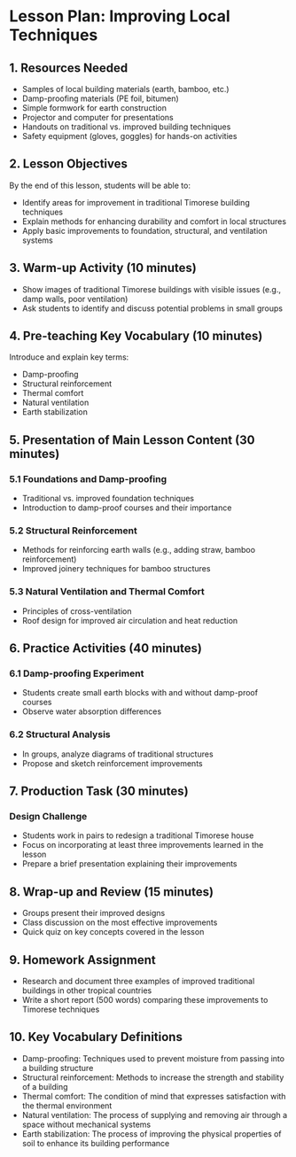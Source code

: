 # Lesson Plan: Improving Local Techniques

## 1. Resources Needed

- Samples of local building materials (earth, bamboo, etc.)
- Damp-proofing materials (PE foil, bitumen)
- Simple formwork for earth construction
- Projector and computer for presentations
- Handouts on traditional vs. improved building techniques
- Safety equipment (gloves, goggles) for hands-on activities

## 2. Lesson Objectives

By the end of this lesson, students will be able to:
- Identify areas for improvement in traditional Timorese building techniques
- Explain methods for enhancing durability and comfort in local structures
- Apply basic improvements to foundation, structural, and ventilation systems

## 3. Warm-up Activity (10 minutes)

- Show images of traditional Timorese buildings with visible issues (e.g., damp walls, poor ventilation)
- Ask students to identify and discuss potential problems in small groups

## 4. Pre-teaching Key Vocabulary (10 minutes)

Introduce and explain key terms:
- Damp-proofing
- Structural reinforcement
- Thermal comfort
- Natural ventilation
- Earth stabilization

## 5. Presentation of Main Lesson Content (30 minutes)

### 5.1 Foundations and Damp-proofing
- Traditional vs. improved foundation techniques
- Introduction to damp-proof courses and their importance

### 5.2 Structural Reinforcement
- Methods for reinforcing earth walls (e.g., adding straw, bamboo reinforcement)
- Improved joinery techniques for bamboo structures

### 5.3 Natural Ventilation and Thermal Comfort
- Principles of cross-ventilation
- Roof design for improved air circulation and heat reduction

## 6. Practice Activities (40 minutes)

### 6.1 Damp-proofing Experiment
- Students create small earth blocks with and without damp-proof courses
- Observe water absorption differences

### 6.2 Structural Analysis
- In groups, analyze diagrams of traditional structures
- Propose and sketch reinforcement improvements

## 7. Production Task (30 minutes)

### Design Challenge
- Students work in pairs to redesign a traditional Timorese house
- Focus on incorporating at least three improvements learned in the lesson
- Prepare a brief presentation explaining their improvements

## 8. Wrap-up and Review (15 minutes)

- Groups present their improved designs
- Class discussion on the most effective improvements
- Quick quiz on key concepts covered in the lesson

## 9. Homework Assignment

- Research and document three examples of improved traditional buildings in other tropical countries
- Write a short report (500 words) comparing these improvements to Timorese techniques

## 10. Key Vocabulary Definitions

- Damp-proofing: Techniques used to prevent moisture from passing into a building structure
- Structural reinforcement: Methods to increase the strength and stability of a building
- Thermal comfort: The condition of mind that expresses satisfaction with the thermal environment
- Natural ventilation: The process of supplying and removing air through a space without mechanical systems
- Earth stabilization: The process of improving the physical properties of soil to enhance its building performance
